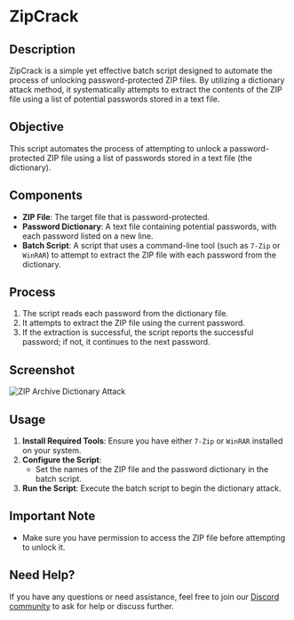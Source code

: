# ZipCrack

## Description
ZipCrack is a simple yet effective batch script designed to automate the process of unlocking password-protected ZIP files. By utilizing a dictionary attack method, it systematically attempts to extract the contents of the ZIP file using a list of potential passwords stored in a text file.

## Objective
This script automates the process of attempting to unlock a password-protected ZIP file using a list of passwords stored in a text file (the dictionary).

## Components
- **ZIP File**: The target file that is password-protected.
- **Password Dictionary**: A text file containing potential passwords, with each password listed on a new line.
- **Batch Script**: A script that uses a command-line tool (such as `7-Zip` or `WinRAR`) to attempt to extract the ZIP file with each password from the dictionary.

## Process
1. The script reads each password from the dictionary file.
2. It attempts to extract the ZIP file using the current password.
3. If the extraction is successful, the script reports the successful password; if not, it continues to the next password.

## Screenshot
![ZIP Archive Dictionary Attack](https://i.ytimg.com/vi/Il2CF15F6cg/maxresdefault.jpg)

## Usage
1. **Install Required Tools**: Ensure you have either `7-Zip` or `WinRAR` installed on your system.
2. **Configure the Script**:
   - Set the names of the ZIP file and the password dictionary in the batch script.
3. **Run the Script**: Execute the batch script to begin the dictionary attack.

## Important Note
- Make sure you have permission to access the ZIP file before attempting to unlock it.

## Need Help?
If you have any questions or need assistance, feel free to join our [Discord community](https://discord.gg/PfZXaKtF) to ask for help or discuss further.
